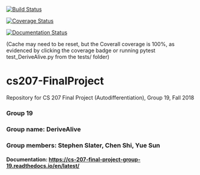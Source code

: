 [![Build Status](https://travis-ci.com/cs207-group19/cs207-FinalProject.svg?branch=master)](https://travis-ci.com/cs207-group19/cs207-FinalProject.svg?branch=master)

[![Coverage Status](https://coveralls.io/repos/github/cs207-group19/cs207-FinalProject/badge.svg?branch=master)](https://coveralls.io/github/cs207-group19/cs207-FinalProject?branch=master)

[![Documentation Status](https://readthedocs.org/projects/cs-207-final-project-group-19/badge/?version=latest)](https://cs-207-final-project-group-19.readthedocs.io/en/latest/?badge=latest)

(Cache may need to be reset, but the Coverall coverage is 100%, as evidenced by clicking the coverage badge or running pytest test_DeriveAlive.py from the tests/ folder)

# cs207-FinalProject
Repository for CS 207 Final Project (Autodifferentiation), Group 19, Fall 2018

### Group 19
### Group name: DeriveAlive

### Group members: Stephen Slater, Chen Shi, Yue Sun

#### Documentation: https://cs-207-final-project-group-19.readthedocs.io/en/latest/

